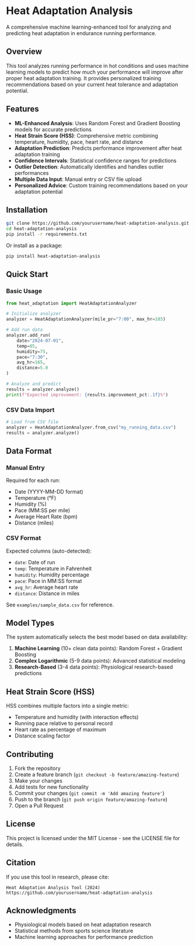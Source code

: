 # Heat Adaptation Analysis

A comprehensive machine learning-enhanced tool for analyzing and predicting heat adaptation in endurance running performance.

## Overview

This tool analyzes running performance in hot conditions and uses machine learning models to predict how much your performance will improve after proper heat adaptation training. It provides personalized training recommendations based on your current heat tolerance and adaptation potential.

## Features

- **ML-Enhanced Analysis**: Uses Random Forest and Gradient Boosting models for accurate predictions
- **Heat Strain Score (HSS)**: Comprehensive metric combining temperature, humidity, pace, heart rate, and distance
- **Adaptation Prediction**: Predicts performance improvement after heat adaptation training
- **Confidence Intervals**: Statistical confidence ranges for predictions
- **Outlier Detection**: Automatically identifies and handles outlier performances
- **Multiple Data Input**: Manual entry or CSV file upload
- **Personalized Advice**: Custom training recommendations based on your adaptation potential

## Installation

```bash
git clone https://github.com/yourusername/heat-adaptation-analysis.git
cd heat-adaptation-analysis
pip install -r requirements.txt
```

Or install as a package:
```bash
pip install heat-adaptation-analysis
```

## Quick Start

### Basic Usage
```python
from heat_adaptation import HeatAdaptationAnalyzer

# Initialize analyzer
analyzer = HeatAdaptationAnalyzer(mile_pr="7:00", max_hr=185)

# Add run data
analyzer.add_run(
    date="2024-07-01",
    temp=85,
    humidity=75,
    pace="7:30",
    avg_hr=165,
    distance=5.0
)

# Analyze and predict
results = analyzer.analyze()
print(f"Expected improvement: {results.improvement_pct:.1f}%")
```

### CSV Data Import
```python
# Load from CSV file
analyzer = HeatAdaptationAnalyzer.from_csv("my_running_data.csv")
results = analyzer.analyze()
```

## Data Format

### Manual Entry
Required for each run:
- Date (YYYY-MM-DD format)
- Temperature (°F)
- Humidity (%)
- Pace (MM:SS per mile)
- Average Heart Rate (bpm)
- Distance (miles)

### CSV Format
Expected columns (auto-detected):
- `date`: Date of run
- `temp`: Temperature in Fahrenheit
- `humidity`: Humidity percentage
- `pace`: Pace in MM:SS format
- `avg_hr`: Average heart rate
- `distance`: Distance in miles

See `examples/sample_data.csv` for reference.

## Model Types

The system automatically selects the best model based on data availability:

1. **Machine Learning** (10+ clean data points): Random Forest + Gradient Boosting
2. **Complex Logarithmic** (5-9 data points): Advanced statistical modeling
3. **Research-Based** (3-4 data points): Physiological research-based predictions

## Heat Strain Score (HSS)

HSS combines multiple factors into a single metric:
- Temperature and humidity (with interaction effects)
- Running pace relative to personal record
- Heart rate as percentage of maximum
- Distance scaling factor

## Contributing

1. Fork the repository
2. Create a feature branch (`git checkout -b feature/amazing-feature`)
3. Make your changes
4. Add tests for new functionality
5. Commit your changes (`git commit -m 'Add amazing feature'`)
6. Push to the branch (`git push origin feature/amazing-feature`)
7. Open a Pull Request

## License

This project is licensed under the MIT License - see the LICENSE file for details.

## Citation

If you use this tool in research, please cite:
```
Heat Adaptation Analysis Tool (2024)
https://github.com/yourusername/heat-adaptation-analysis
```

## Acknowledgments

- Physiological models based on heat adaptation research
- Statistical methods from sports science literature
- Machine learning approaches for performance prediction
